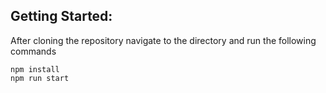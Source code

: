 ## Getting Started: 

After cloning the repository navigate to the directory and run the following commands
```
npm install
npm run start
```

